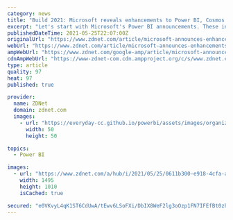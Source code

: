 ```yaml
---
category: news
title: "Build 2021: Microsoft reveals enhancements to Power BI, Cosmos DB"
excerpt: "Let's start with Microsoft's Power BI announcements. These include the ability for Power BI dataflows (the cloud-based incarnation of Power Query) to handle streaming data sources, starting with ..."
publishedDateTime: 2021-05-25T22:07:00Z
originalUrl: "https://www.zdnet.com/article/microsoft-announces-enhancements-to-power-bi-cosmos-db-at-build/"
webUrl: "https://www.zdnet.com/article/microsoft-announces-enhancements-to-power-bi-cosmos-db-at-build/"
ampWebUrl: "https://www.zdnet.com/google-amp/article/microsoft-announces-enhancements-to-power-bi-cosmos-db-at-build/"
cdnAmpWebUrl: "https://www-zdnet-com.cdn.ampproject.org/c/s/www.zdnet.com/google-amp/article/microsoft-announces-enhancements-to-power-bi-cosmos-db-at-build/"
type: article
quality: 97
heat: 97
published: true

provider:
  name: ZDNet
  domain: zdnet.com
  images:
    - url: "https://everyday-cc.github.io/powerbi/assets/images/organizations/zdnet.com-50x50.jpg"
      width: 50
      height: 50

topics:
  - Power BI

images:
  - url: "https://www.zdnet.com/a/hub/i/2021/05/25/0611b300-e918-4cfa-a9ef-9ec8e2f10237/power-bi-in-jupyter.png"
    width: 1495
    height: 1010
    isCached: true

secured: "e0VKvyL4qK1ST6CdUwA/tEwv6LSoFXi/DbIX8WeF2lg3oOzp1FN7IFEfBt0zhxV/ritLpAtPb0XNn75lFWkYnYn+b3uZ0DQ8nuoGdv8SErFHU2TCFj9FIhmtnIRYHB9rtJx++mvKUZG76SwtajE3cpalBAHCD3mrt/pCKoz8TG+eMnRXpCk3T8w2xgLL8THKBVIZFqg2aM2iXJQL0/UJhvSD7AuAviAaAET3SiueQauDTlINVJNnYERO6e0jPd4q73aXlAeIPr2sX2RVbjV9peybY++53KjpAUZFIFUg6B51xdjgIp15w2jamg4n70yysew1r3vwq9f2h1vzzVes2Wu+mQXBYKVv47KKlLV7+o4=;tYMf1hiYnOtVfG+223BaAQ=="
---
```


